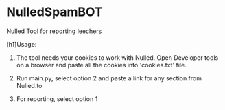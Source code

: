# NulledSpamBOT
Nulled Tool for reporting leechers

[h1]Usage:

1. The tool needs your cookies to work with Nulled.
Open Developer tools on a browser and paste all the cookies into 'cookies.txt' file.

2. Run main.py, select option 2 and paste a link for any section from Nulled.to

3. For reporting, select option 1

